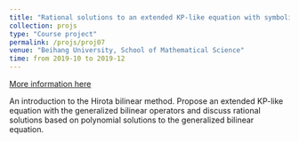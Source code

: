 ```yaml
---
title: "Rational solutions to an extended KP-like equation with symbolic computation"
collection: projs
type: "Course project"
permalink: /projs/proj07
venue: "Beihang University, School of Mathematical Science"
time: from 2019-10 to 2019-12
---
```


[More information here](http://grantaire08.github.io/files/rational_solu_pre.pdf)

An introduction to the Hirota bilinear method. Propose an extended KP-like equation with the generalized bilinear operators and discuss rational solutions based on polynomial solutions to the generalized bilinear equation.
